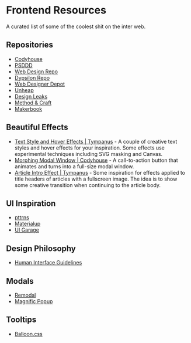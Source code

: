 # Frontend Resources
A curated list of some of the coolest shit on the inter web.

## Repositories
- [Codyhouse](http://codyhouse.co)
- [PSDDD](http://psddd.co)
- [Web Design Repo](http://www.webdesignrepo.com)
- [Dypsilon Repo](https://github.com/dypsilon/frontend-dev-bookmarks)
- [Web Designer Depot](http://www.webdesignerdepot.com/)
- [Unheap](http://www.unheap.com/)
- [Design Leaks](http://designleaks.net/)
- [Method & Craft](http://methodandcraft.com/)
- [Makerbook](http://makerbook.net/)

## Beautiful Effects
- [Text Style and Hover Effects | Tympanus](http://tympanus.net/codrops/2015/05/13/inspiration-for-text-styles-and-hover-effects/) - A couple of creative text styles and hover effects for your inspiration. Some effects use experimental techniques including SVG masking and Canvas.
- [Morphing Modal Window | Codyhouse](http://codyhouse.co/gem/morphing-modal-window/) - A call-to-action button that animates and turns into a full-size modal window.
- [Article Intro Effect | Tympanus](http://tympanus.net/codrops/2014/05/22/inspiration-for-article-intro-effects/) - Some inspiration for effects applied to title headers of articles with a fullscreen image. The idea is to show some creative transition when continuing to the article body.

## UI Inspiration
- [pttrns](http://pttrns.com)
- [Materialup](http://www.materialup.com)
- [UI Garage](http://uigarage.net/)

## Design Philosophy
- [Human Interface Guidelines](http://humaninterfaceguidelines.tumblr.com)

## Modals
- [Remodal](https://github.com/VodkaBears/Remodal)
- [Magnific Popup](http://dimsemenov.com/plugins/magnific-popup/)

## Tooltips
- [Balloon.css](http://kazzkiq.github.io/balloon.css/)

